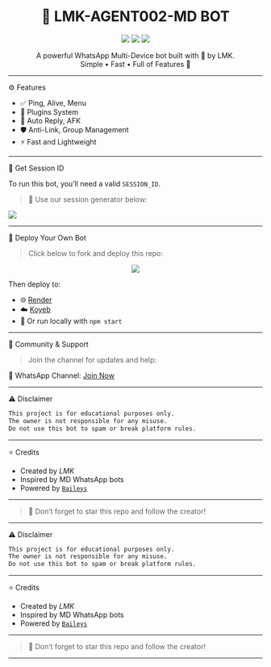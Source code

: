 <h1 align="center">🤖 LMK-AGENT002-MD BOT</h1>

<p align="center">
  <img src="https://img.shields.io/github/forks/LMK358/LMK-AGENT002-MD-?style=flat-square" />
  <img src="https://img.shields.io/github/stars/LMK358/LMK-AGENT002-MD-?style=flat-square" />
  <img src="https://img.shields.io/github/license/LMK358/LMK-AGENT002-MD-?style=flat-square" />
</p>

<p align="center">
  A powerful WhatsApp Multi-Device bot built with 💖 by LMK. <br>
  Simple • Fast • Full of Features 🚀
</p>

---

⚙️ Features

- ✅ Ping, Alive, Menu
- 📁 Plugins System
- 🧠 Auto Reply, AFK
- 🛡️ Anti-Link, Group Management
- ⚡ Fast and Lightweight

---

📲 Get Session ID

To run this bot, you’ll need a valid `SESSION_ID`.

> 🔐 Use our session generator below:

<p align="center">

<a href="https://your-session-gen-url.com"><img src="https://img.shields.io/badge/Generate%20Session%20ID-green?style=for-the-badge&logo=whatsapp" /></a>
</p>

---

🚀 Deploy Your Own Bot

> Click below to fork and deploy this repo:

<p align="center">
  <a href="https://github.com/LMK358/LMK-AGENT002-MD-/fork"><img src="https://img.shields.io/badge/Fork%20This%20Repo-blue?style=for-the-badge&logo=github" /></a>
</p>

Then deploy to:
- 🌐 [Render](https://render.com)
- ☁️ [Koyeb](https://koyeb.com)
- 🐳 Or run locally with `npm start`

---

📡 Community & Support

> Join the channel for updates and help:

📢 WhatsApp Channel: [Join Now](https://whatsapp.com/channel/0029Vb9ssBR9Bb63aJcFcl3Q)

---

⚠️ Disclaimer

```md
This project is for educational purposes only.  
The owner is not responsible for any misuse.  
Do not use this bot to spam or break platform rules.
```

---

⭐ Credits

- Created by *LMK*
- Inspired by MD WhatsApp bots
- Powered by [`Baileys`](https://github.com/adiwajshing/Baileys)

---

> 💖 Don’t forget to star this repo and follow the creator!

------

⚠️ Disclaimer

```md
This project is for educational purposes only.  
The owner is not responsible for any misuse.  
Do not use this bot to spam or break platform rules.
```

---

⭐ Credits

- Created by *LMK*
- Inspired by MD WhatsApp bots
- Powered by [`Baileys`](https://github.com/adiwajshing/Baileys)

---

> 💖 Don’t forget to star this repo and follow the creator!

---
